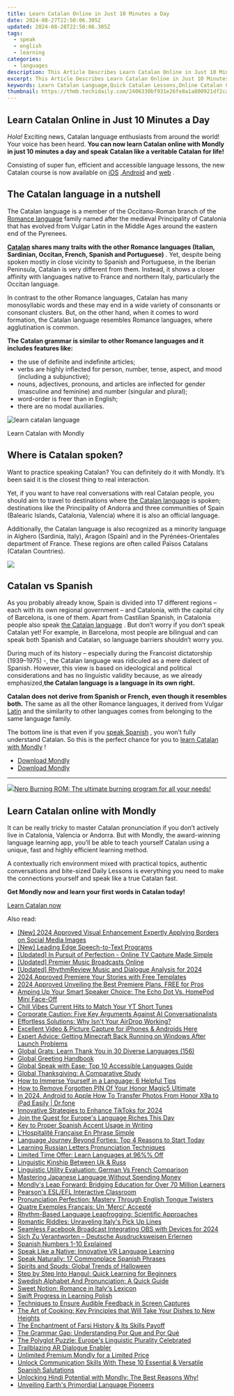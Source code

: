 ```yaml
---
title: Learn Catalan Online in Just 10 Minutes a Day
date: 2024-08-27T22:50:06.305Z
updated: 2024-08-28T22:50:06.305Z
tags:
  - speak
  - english
  - learning
categories:
  - languages
description: This Article Describes Learn Catalan Online in Just 10 Minutes a Day
excerpt: This Article Describes Learn Catalan Online in Just 10 Minutes a Day
keywords: Learn Catalan Language,Quick Catalan Lessons,Online Catalan Course,Daily 10-Minute Catalan Study,Self-Taught Catalan Language,Easy Catalan Learning Path,Catalan Language Basics Online
thumbnail: https://thmb.techidaily.com/2406330bf931e26fe8a1a800921df2ca60aab8badbd84f3b12dc61e65092f344.jpg
---
```


## Learn Catalan Online in Just 10 Minutes a Day

_Hola!_ Exciting news, Catalan language enthusiasts from around the world!‌ Your voice has been heard. **You can now learn Catalan online with Mondly in just 10 minutes a day and speak Catalan like a veritable Catalan for life!**

 Consisting of super fun, efficient and accessible language lessons, the new Catalan course is now available on [iOS](https://app.adjust.io/5ixfg4k?campaign=blog-post-id-4538&fallback=https%3A%2F%2Fapp.mondly.com?avangate%5Fsrc=blog-post-id-4538?mother%5Flang=en%5Fus?target%5Flang=ca&redirect%5Fandroid=https%3A%2F%2Fplay.google.com%2Fstore%2Fapps%2Fdetails%3Fid%3Dcom.atistudios.mondly.languages&redirect%5Fios=https%3A%2F%2Fitunes.apple.com%2Fapp%2Fid987873536&redirect%5Fmacos=https%3A%2F%2Fapp.mondly.com?avangate%5Fsrc=blog-post-id-4538?mother%5Flang=en%5Fus?target%5Flang=ca) ,[Android](https://app.adjust.io/5ixfg4k?campaign=blog-post-id-4538&fallback=https%3A%2F%2Fapp.mondly.com?avangate%5Fsrc=blog-post-id-4538?mother%5Flang=en%5Fus?target%5Flang=ca&redirect%5Fandroid=https%3A%2F%2Fplay.google.com%2Fstore%2Fapps%2Fdetails%3Fid%3Dcom.atistudios.mondly.languages&redirect%5Fios=https%3A%2F%2Fitunes.apple.com%2Fapp%2Fid987873536&redirect%5Fmacos=https%3A%2F%2Fapp.mondly.com?avangate%5Fsrc=blog-post-id-4538?mother%5Flang=en%5Fus?target%5Flang=ca) and [web](https://app.adjust.io/5ixfg4k?campaign=blog-post-id-4538&fallback=https%3A%2F%2Fapp.mondly.com?avangate%5Fsrc=blog-post-id-4538?mother%5Flang=en%5Fus?target%5Flang=ca&redirect%5Fandroid=https%3A%2F%2Fplay.google.com%2Fstore%2Fapps%2Fdetails%3Fid%3Dcom.atistudios.mondly.languages&redirect%5Fios=https%3A%2F%2Fitunes.apple.com%2Fapp%2Fid987873536&redirect%5Fmacos=https%3A%2F%2Fapp.mondly.com?avangate%5Fsrc=blog-post-id-4538?mother%5Flang=en%5Fus?target%5Flang=ca) .

## The Catalan language in a nutshell

 The Catalan language is a member of the Occitano-Roman branch of the [Romance language](https://shop.mondly.com/affiliate.php?ACCOUNT=ATISTUDI&AFFILIATE=108875&PATH=https://www.mondly.com?AFFILIATE=108875) family named after the medieval Principality of Catalonia that has evolved from Vulgar Latin in the Middle Ages around the eastern end of the Pyrenees.

**[Catalan](https://en.wikipedia.org/wiki/Catalan%5Flanguage) shares many traits with the other Romance languages (Italian, Sardinian, Occitan, French, Spanish and Portuguese)** . Yet, despite being spoken mostly in close vicinity to Spanish and Portuguese, in the Iberian Peninsula, Catalan is very different from them. Instead, it shows a closer affinity with languages native to France and northern Italy, particularly the Occitan language.

 In contrast to the other Romance languages, Catalan has many monosyllabic words and these may end in a wide variety of consonants or consonant clusters. But, on the other hand, when it comes to word formation, the Catalan language resembles Romance languages, where agglutination is common.

 **The Catalan grammar is similar to other Romance languages and it includes features like:**

* the use of definite and indefinite articles;
* verbs are highly inflected for person, number, tense, aspect, and mood (including a subjunctive);
* nouns, adjectives, pronouns, and articles are inflected for gender (masculine and feminine) and number (singular and plural);
* word-order is freer than in English;
* there are no modal auxiliaries.

![learn catalan language](https://edge.mondly.com/blog/wp-content/uploads/2020/03/learn-catalan-language-1-277x600.jpg "Learn Catalan Online In Just 10 Minutes A Day 2")

 Learn Catalan with Mondly

## Where is Catalan spoken?

 Want to practice speaking Catalan? You can definitely do it with Mondly. It’s been said it is the closest thing to real interaction.

 Yet, if you want to have real conversations with real Catalan people, you should aim to travel to destinations where [the Catalan language](https://shop.mondly.com/affiliate.php?ACCOUNT=ATISTUDI&AFFILIATE=108875&PATH=https://www.mondly.com?AFFILIATE=108875) is spoken; destinations like the Principality of Andorra and three communities of Spain (Balearic Islands, Catalonia, Valencia) where it is also an official language.

 Additionally, the Catalan language is also recognized as a minority language in Alghero (Sardinia, Italy), Aragon (Spain) and in the Pyrénées-Orientales department of France. These regions are often called Països Catalans (Catalan Countries).

<!-- affiliate ads begin -->
<a href="https://shop.incomedia.eu/order/checkout.php?PRODS=39655089&QTY=1&AFFILIATE=108875&CART=1"><img src="https://incomedia.eu/files/images/affiliates/wa/01_WA_728x90.jpg" border="0"></a>
<!-- affiliate ads end -->
## Catalan vs Spanish

 As you probably already know, Spain is divided into 17 different regions – each with its own regional government – and Catalonia, with the capital city of Barcelona, is one of them. Apart from Castilian Spanish, in Catalonia people also speak [the Catalan language](https://www.britannica.com/topic/Catalan-language) . But don’t worry if you don’t speak Catalan yet! For example, in Barcelona, most people are bilingual and can speak both Spanish and Catalan, so language barriers shouldn’t worry you.

 During much of its history – especially during the Francoist dictatorship (1939–1975) -, the Catalan language was ridiculed as a mere dialect of Spanish. However, this view is based on ideological and political considerations and has no linguistic validity because, as we already emphasized,**the Catalan language is a language in its own right.**

 **Catalan does not derive from Spanish or French, even though it resembles both.** The same as all the other Romance languages, it derived from Vulgar [Latin](https://shop.mondly.com/affiliate.php?ACCOUNT=ATISTUDI&AFFILIATE=108875&PATH=https://www.mondly.com?AFFILIATE=108875) and the similarity to other languages comes from belonging to the same language family.

 The bottom line is that even if you [speak Spanish](https://shop.mondly.com/affiliate.php?ACCOUNT=ATISTUDI&AFFILIATE=108875&PATH=https://www.mondly.com?AFFILIATE=108875) , you won’t fully understand Catalan. So this is the perfect chance for you to [learn Catalan with Mondly](https://app.adjust.io/5ixfg4k?campaign=blog-post-id-4538&fallback=https%3A%2F%2Fapp.mondly.com?avangate%5Fsrc=blog-post-id-4538?mother%5Flang=en%5Fus?target%5Flang=ca&redirect%5Fandroid=https%3A%2F%2Fplay.google.com%2Fstore%2Fapps%2Fdetails%3Fid%3Dcom.atistudios.mondly.languages&redirect%5Fios=https%3A%2F%2Fitunes.apple.com%2Fapp%2Fid987873536&redirect%5Fmacos=https%3A%2F%2Fapp.mondly.com?avangate%5Fsrc=blog-post-id-4538?mother%5Flang=en%5Fus?target%5Flang=ca) !

* [Download Mondly](https://www.facebook.com/sharer/sharer.php?u=https%3A%2F%2Fwww.mondly.com%2Fblog%2Flearn-catalan-online%2F&t=Learn+Catalan+Online+in+Just+10+Minutes+a+Day "Share on Facebook")
* [Download Mondly](https://shop.mondly.com/affiliate.php?ACCOUNT=ATISTUDI&AFFILIATE=108875&PATH=https://www.mondly.com?AFFILIATE=108875)

---

<!-- affiliate ads begin -->
<a href="https://store.nero.com/order/checkout.php?PRODS=39694080&QTY=1&AFFILIATE=108875&CART=1"><img src="http://cdnwww.nero.com/nero-com-wAssets/img/banners/2023/nbr/fire/Screenshot_1red_gb.jpg" border="0">Nero Burning ROM:
The ultimate burning program for all your needs!</a>
<!-- affiliate ads end -->
## Learn Catalan online with Mondly

 It can be really tricky to master Catalan pronunciation if you don’t actively live in Catalonia, Valencia or Andorra. But with Mondly, the award-winning language learning app, you’ll be able to teach yourself Catalan using a unique, fast and highly efficient learning method.

 A contextually rich environment mixed with practical topics, authentic conversations and bite-sized Daily Lessons is everything you need to make the connections yourself and speak like a true Catalan fast.

**Get Mondly now and learn your first words in Catalan today!**

[Learn Catalan now](https://adjt.mondly.com/5ixfg4k?campaign=blog-post-id-4538&fallback=https%3A%2F%2Fapp.mondly.com%3Futm%5Fmedium%3Dblog%5Fblog-post-id-4538%26utm%5Fsource%3Dblog-post-id-4538&redirect%5Fmacos=https%3A%2F%2Fapp.mondly.com%3Futm%5Fmedium%3Dblog%5Fblog-post-id-4538%26utm%5Fsource%3Dblog-post-id-4538&redirect%5Fandroid=https%3A%2F%2Fplay.google.com%2Fstore%2Fapps%2Fdetails%3Fid%3Dcom.atistudios.mondly.languages%3Futm%5Fmedium%3Dblog%5Fblog-post-id-4538%26utm%5Fsource%3Dblog-post-id-4538&redirect%5Fios=https%3A%2F%2Fapps.apple.com%2Fapp%2Fapple-store%2Fid987873536%3Fpt%3D78954800%26ct%3Dblog-post-id-4538%26mt%3D8 "Learn Catalan now")

<ins class="adsbygoogle"
     style="display:block"
     data-ad-format="autorelaxed"
     data-ad-client="ca-pub-7571918770474297"
     data-ad-slot="1223367746"></ins>



<ins class="adsbygoogle"
     style="display:block"
     data-ad-client="ca-pub-7571918770474297"
     data-ad-slot="8358498916"
     data-ad-format="auto"
     data-full-width-responsive="true"></ins>





<span class="atpl-alsoreadstyle">Also read:</span>
<div><ul>
<li><a href="https://instagram-video-recordings.techidaily.com/new-2024-approved-visual-enhancement-expertly-applying-borders-on-social-media-images/"><u>[New] 2024 Approved  Visual Enhancement  Expertly Applying Borders on Social Media Images</u></a></li>
<li><a href="https://extra-approaches.techidaily.com/new-leading-edge-speech-to-text-programs/"><u>[New] Leading Edge Speech-to-Text Programs</u></a></li>
<li><a href="https://video-capture.techidaily.com/updated-in-pursuit-of-perfection-online-tv-capture-made-simple/"><u>[Updated] In Pursuit of Perfection - Online TV Capture Made Simple</u></a></li>
<li><a href="https://extra-guidance.techidaily.com/updated-premier-music-broadcasts-online/"><u>[Updated] Premier Music Broadcasts Online</u></a></li>
<li><a href="https://screen-sharing-recording.techidaily.com/updated-rhythmreview-music-and-dialogue-analysis-for-2024/"><u>[Updated] RhythmReview  Music and Dialogue Analysis for 2024</u></a></li>
<li><a href="https://extra-approaches.techidaily.com/2024-approved-premiere-your-stories-with-free-templates/"><u>2024 Approved  Premiere Your Stories with Free Templates</u></a></li>
<li><a href="https://some-skills.techidaily.com/2024-approved-unveiling-the-best-premiere-plans-free-for-pros/"><u>2024 Approved  Unveiling the Best Premiere Plans, FREE for Pros</u></a></li>
<li><a href="https://buynow-tips.techidaily.com/amping-up-your-smart-speaker-choice-the-echo-dot-vs-homepod-mini-face-off/"><u>Amping Up Your Smart Speaker Choice: The Echo Dot Vs. HomePod Mini Face-Off</u></a></li>
<li><a href="https://youtube-lab.techidaily.com/-vibes-current-hits-to-match-your-yt-short-tunes/"><u>Chill Vibes  Current Hits to Match Your YT Short Tunes</u></a></li>
<li><a href="https://tech-revival.techidaily.com/corporate-caution-five-key-arguments-against-ai-conversationalists/"><u>Corporate Caution: Five Key Arguments Against AI Conversationalists</u></a></li>
<li><a href="https://common-error.techidaily.com/effortless-solutions-why-isnt-your-airdrop-working/"><u>Effortless Solutions: Why Isn't Your AirDrop Working?</u></a></li>
<li><a href="https://youtube-clips.techidaily.com/excellent-video-and-picture-capture-for-iphones-and-androids-here/"><u>Excellent Video & Picture Capture for iPhones & Androids Here</u></a></li>
<li><a href="https://common-error.techidaily.com/expert-advice-getting-minecraft-back-running-on-windows-after-launch-problems/"><u>Expert Advice: Getting Minecraft Back Running on Windows After Launch Problems</u></a></li>
<li><a href="https://mondly-stories.techidaily.com/global-grats-learn-thank-you-in-30-diverse-languages-156/"><u>Global Grats: Learn Thank You in 30 Diverse Languages (156)</u></a></li>
<li><a href="https://mondly-stories.techidaily.com/global-greeting-handbook/"><u>Global Greeting Handbook</u></a></li>
<li><a href="https://mondly-stories.techidaily.com/global-speak-with-ease-top-10-accessible-languages-guide/"><u>Global Speak with Ease: Top 10 Accessible Languages Guide</u></a></li>
<li><a href="https://mondly-stories.techidaily.com/global-thanksgiving-a-comparative-study/"><u>Global Thanksgiving: A Comparative Study</u></a></li>
<li><a href="https://mondly-stories.techidaily.com/how-to-immerse-yourself-in-a-language-6-helpful-tips/"><u>How to Immerse Yourself in a Language: 6 Helpful Tips</u></a></li>
<li><a href="https://unlock-android.techidaily.com/how-to-remove-forgotten-pin-of-your-honor-magic5-ultimate-by-drfone-android/"><u>How to Remove Forgotten PIN Of Your Honor Magic5 Ultimate</u></a></li>
<li><a href="https://android-transfer.techidaily.com/in-2024-android-to-apple-how-to-transfer-photos-from-honor-x9a-to-ipad-easily-drfone-by-drfone-transfer-from-android-transfer-from-android/"><u>In 2024, Android to Apple How To Transfer Photos From Honor X9a to iPad Easily | Dr.fone</u></a></li>
<li><a href="https://some-techniques.techidaily.com/innovative-strategies-to-enhance-tiktoks-for-2024/"><u>Innovative Strategies to Enhance TikToks for 2024</u></a></li>
<li><a href="https://mondly-stories.techidaily.com/join-the-quest-for-europes-language-riches-this-day/"><u>Join the Quest for Europe's Language Riches This Day</u></a></li>
<li><a href="https://mondly-stories.techidaily.com/key-to-proper-spanish-accent-usage-in-writing/"><u>Key to Proper Spanish Accent Usage in Writing</u></a></li>
<li><a href="https://mondly-stories.techidaily.com/lhospitalite-francaise-en-phrase-simple/"><u>L'Hospitalité Française En Phrase Simple</u></a></li>
<li><a href="https://mondly-stories.techidaily.com/language-journey-beyond-forties-top-4-reasons-to-start-today/"><u>Language Journey Beyond Forties: Top 4 Reasons to Start Today</u></a></li>
<li><a href="https://mondly-stories.techidaily.com/learning-russian-letters-pronunciation-techniques/"><u>Learning Russian Letters Pronunciation Techniques</u></a></li>
<li><a href="https://mondly-stories.techidaily.com/limited-time-offer-learn-languages-at-96-off/"><u>Limited Time Offer: Learn Languages at 96%% Off</u></a></li>
<li><a href="https://mondly-stories.techidaily.com/linguistic-kinship-between-uk-and-russ/"><u>Linguistic Kinship Between Uk & Russ</u></a></li>
<li><a href="https://mondly-stories.techidaily.com/linguistic-utility-evaluation-german-vs-french-comparison/"><u>Linguistic Utility Evaluation: German Vs French Comparison</u></a></li>
<li><a href="https://mondly-stories.techidaily.com/mastering-japanese-language-without-spending-money/"><u>Mastering Japanese Language Without Spending Money</u></a></li>
<li><a href="https://mondly-stories.techidaily.com/mondlys-leap-forward-bridging-education-for-over-70-million-learners/"><u>Mondly's Leap Forward: Bridging Education for Over 70 Million Learners</u></a></li>
<li><a href="https://mondly-stories.techidaily.com/pearsons-eslefl-interactive-classroom/"><u>Pearson's ESL/EFL Interactive Classroom</u></a></li>
<li><a href="https://mondly-stories.techidaily.com/pronunciation-perfection-mastery-through-english-tongue-twisters/"><u>Pronunciation Perfection: Mastery Through English Tongue Twisters</u></a></li>
<li><a href="https://mondly-stories.techidaily.com/quatre-exemples-francais-un-merci-accepte/"><u>Quatre Exemples Français: Un 'Merci' Accepté</u></a></li>
<li><a href="https://mondly-stories.techidaily.com/rhythm-based-language-leapfrogging-scientific-approaches/"><u>Rhythm-Based Language Leapfrogging: Scientific Approaches</u></a></li>
<li><a href="https://mondly-stories.techidaily.com/romantic-riddles-unraveling-italys-pick-up-lines/"><u>Romantic Riddles: Unraveling Italy's Pick Up Lines</u></a></li>
<li><a href="https://facebook-video-content.techidaily.com/seamless-facebook-broadcast-integrating-obs-with-devices-for-2024/"><u>Seamless Facebook Broadcast  Integrating OBS with Devices for 2024</u></a></li>
<li><a href="https://mondly-stories.techidaily.com/sich-zu-verantworten-deutsche-ausdrucksweisen-erlernen/"><u>Sich Zu Verantworten – Deutsche Ausdrucksweisen Erlernen</u></a></li>
<li><a href="https://mondly-stories.techidaily.com/spanish-numbers-1-10-explained/"><u>Spanish Numbers 1-10 Explained</u></a></li>
<li><a href="https://mondly-stories.techidaily.com/speak-like-a-native-innovative-vr-language-learning/"><u>Speak Like a Native: Innovative VR Language Learning</u></a></li>
<li><a href="https://mondly-stories.techidaily.com/speak-naturally-17-commonplace-spanish-phrases/"><u>Speak Naturally: 17 Commonplace Spanish Phrases</u></a></li>
<li><a href="https://mondly-stories.techidaily.com/spirits-and-spuds-global-trends-of-halloween/"><u>Spirits and Spuds: Global Trends of Halloween</u></a></li>
<li><a href="https://mondly-stories.techidaily.com/step-by-step-into-hangul-quick-learning-for-beginners/"><u>Step by Step Into Hangul: Quick Learning for Beginners</u></a></li>
<li><a href="https://mondly-stories.techidaily.com/swedish-alphabet-and-pronunciation-a-quick-guide/"><u>Swedish Alphabet And Pronunciation: A Quick Guide</u></a></li>
<li><a href="https://mondly-stories.techidaily.com/sweet-notion-romance-in-italys-lexicon/"><u>Sweet Notion: Romance in Italy's Lexicon</u></a></li>
<li><a href="https://mondly-stories.techidaily.com/swift-progress-in-learning-polish/"><u>Swift Progress in Learning Polish</u></a></li>
<li><a href="https://win11.techidaily.com/techniques-to-ensure-audible-feedback-in-screen-captures/"><u>Techniques to Ensure Audible Feedback in Screen Captures</u></a></li>
<li><a href="https://mondly-stories.techidaily.com/the-art-of-cooking-key-principles-that-will-take-your-dishes-to-new-heights/"><u>The Art of Cooking: Key Principles that Will Take Your Dishes to New Heights</u></a></li>
<li><a href="https://mondly-stories.techidaily.com/the-enchantment-of-farsi-history-and-its-skills-payoff/"><u>The Enchantment of Farsi History & Its Skills Payoff</u></a></li>
<li><a href="https://mondly-stories.techidaily.com/the-grammar-gap-understanding-por-que-and-por-que/"><u>The Grammar Gap: Understanding Por Que and Por Qué</u></a></li>
<li><a href="https://mondly-stories.techidaily.com/the-polyglot-puzzle-europes-linguistic-plurality-celebrated/"><u>The Polyglot Puzzle: Europe's Linguistic Plurality Celebrated</u></a></li>
<li><a href="https://mondly-stories.techidaily.com/trailblazing-ar-dialogue-enabler/"><u>Trailblazing AR Dialogue Enabler</u></a></li>
<li><a href="https://mondly-stories.techidaily.com/unlimited-premium-mondly-for-a-limited-price/"><u>Unlimited Premium Mondly for a Limited Price</u></a></li>
<li><a href="https://mondly-stories.techidaily.com/unlock-communication-skills-with-these-10-essential-and-versatile-spanish-salutations/"><u>Unlock Communication Skills With These 10 Essential & Versatile Spanish Salutations</u></a></li>
<li><a href="https://mondly-stories.techidaily.com/unlocking-hindi-potential-with-mondly-the-best-reasons-why/"><u>Unlocking Hindi Potential with Mondly: The Best Reasons Why!</u></a></li>
<li><a href="https://mondly-stories.techidaily.com/unveiling-earths-primordial-language-pioneers/"><u>Unveiling Earth's Primordial Language Pioneers</u></a></li>
</ul></div>

